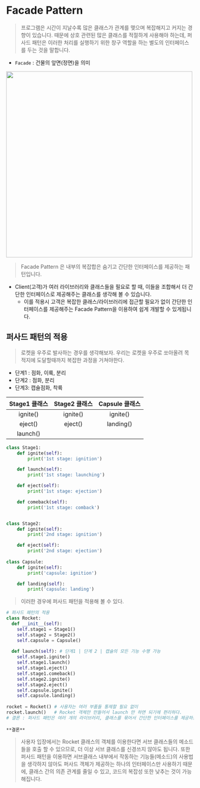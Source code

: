 # Facade Pattern
> 프로그램은 시간이 지날수록 많은 클래스가 관계를 맺으며 복잡해지고 커지는 경향이 있습니다.
> 때문에 상호 관련된 많은 클래스를 적절하게 사용해야 하는데,
> 퍼사드 패턴은 이러한 처리를 실행하기 위한 창구 역할을 하는 별도의 인터페이스를 두는 것을 말합니다.
 


* ```Facade``` : 건물의 앞면(정면)을 의미

<img src="https://user-images.githubusercontent.com/96826443/160956526-01e6666a-ff17-4297-a057-6e17a53ac489.png" width="500" height="500"/>
                                                                                                                                         
> Facade Pattern 은 내부의 복잡합은 숨기고 간단한 인터페이스를 제공하는 패턴입니다.
* Client(고객)가 여러 라이브러리와 클래스들을 필요로 할 때, 이들을 조합해서 더 간단한 인터페이스로 제공해주는 클래스를 생각해 볼 수 있습니다.
  * 이를 적용시 고객은 복잡한 클래스/라이브러리에 접근할 필요가 없이 간단한 인터페이스를 제공해주는 Facade Pattern을 이용하여 쉽게 개발할 수 있게됩니다.

## 퍼사드 패턴의 적용
> 로켓을 우주로 발사하는 경우를 생각해보자.
> 우리는 로켓을 우주로 쏘아올려 목적지에 도달할때까지 복잡한 과정을 거쳐야한다.
* 단계1 : 점화, 이륙, 분리
* 단계2 : 점화, 분리
* 단계3: 캡슐점화, 착륙

| Stage1 클래스 | Stage2 클래스 | Capsule 클래스 |
| :---: | :---: | :---: |
| ignite() | ignite() | ignite() |
| eject() | eject() | landing() |
| launch() | | |
```python
class Stage1:
    def ignite(self):
        print('1st stage: ignition')

    def launch(self):
        print('1st stage: launching')

    def eject(self):
        print('1st stage: ejection')

    def comeback(self):
        print('1st stage: comback')


class Stage2:
    def ignite(self):
        print('2nd stage: ignition')

    def eject(self):
        print('2nd stage: ejection')
        
class Capsule:
    def ignite(self):
        print('capsule: ignition')

    def landing(self):
        print('capsule: landing')        
```
> 이러한 경우에 퍼사드 패턴을 적용해 볼 수 있다.

```python
# 퍼사드 패턴의 적용
class Rocket:
  def __init__(self):
    self.stage1 = Stage1()
    self.stage2 = Stage2()
    self.capsule = Capsule()
  
  def launch(self): # 단계1 | 단계 2 | 캡슐의 모든 기능 수행 가능
    self.stage1.ignite()
    self.stage1.launch()
    self.stage1.eject()
    self.stage1.comeback()
    self.stage2.ignite()
    self.stage2.eject()
    self.capsule.ignite()
    self.capsule.landing()
    
rocket = Rocket() # 사용자는 여러 부품들 통제할 필요 없이
rocket.launch()   # Rocket 객체만 만들어서 launch 만 하면 되기에 편리하다.
# 결론 : 퍼사드 패턴은 여러 개의 라이브러리, 클래스를 묶어서 간단한 인터페이스를 제공하는 역할

```
```**결론**```
> 사용자 입장에서는 Rocket 클래스의 객체를 이용한다면 서브 클래스들의 메소드들을 호출 할 수 있으므로, 더 이상 서브 클래스를 신경쓰지 않아도 됩니다. 
> 또한 퍼사드 패턴을 이용하면 서브클래스 내부에서 작동하는 기능들(메소드)의 사용법을 생각하지 않아도 퍼사드 객체가 제공하는 하나의 인터페이스만 사용하기 때문에, 클래스 간의 의존 관계를 줄일 수 있고, 코드의 복잡성 또한 낮추는 것이 가능해집니다.
